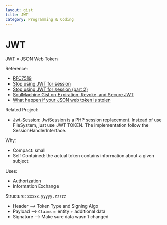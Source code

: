 ```yaml
---
layout: gist
title: JWT
category: Programming & Coding
---
```


# JWT

[JWT](https://jwt.io) = JSON Web Token

Reference: 
- [RFC7519](https://tools.ietf.org/html/rfc7519#section-4.1)
- [Stop using JWT for session](http://cryto.net/~joepie91/blog/2016/06/13/stop-using-jwt-for-sessions/)
- [Stop using JWT for session (part 2)](http://cryto.net/~joepie91/blog/2016/06/19/stop-using-jwt-for-sessions-part-2-why-your-solution-doesnt-work/)
- [SoulMachine Gist on Expiration, Revoke, and Secure JWT](https://gist.github.com/soulmachine/b368ce7292ddd7f91c15accccc02b8df)
- [What happen if your JSON web token is stolen](https://developer.okta.com/blog/2018/06/20/what-happens-if-your-jwt-is-stolen#how-to-detect-token-compromise)

Related Project:
- [Jwt-Session](https://github.com/byjg/jwt-session): JwtSession is a PHP session replacement. Instead of use FileSystem, just use JWT TOKEN. The implementation follow the SessionHandlerInterface.

Why: 
- Compact: small
- Self Contained: the actual token contains information about a given subject

Uses:
- Authorization
- Information Exchange

Structure: ```xxxxx.yyyyy.zzzzz```
- Header --> Token Type and Signing Algo
- Payload --> `Claims` = entity + additional data
- Signature --> Make sure data wasn't changed